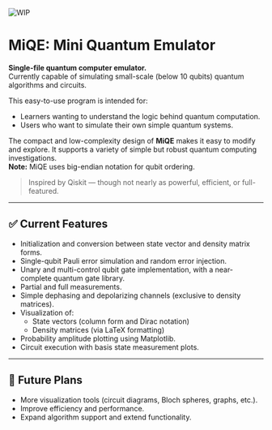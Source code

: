 ![WIP](https://img.shields.io/badge/status-WIP-yellow)

# MiQE: Mini Quantum Emulator

**Single-file quantum computer emulator.**  
Currently capable of simulating small-scale (below 10 qubits) quantum algorithms and circuits.

This easy-to-use program is intended for:
- Learners wanting to understand the logic behind quantum computation.
- Users who want to simulate their own simple quantum systems.

The compact and low-complexity design of **MiQE** makes it easy to modify and explore. It supports a variety of simple but robust quantum computing investigations.  
**Note:** MiQE uses big-endian notation for qubit ordering.

> Inspired by Qiskit — though not nearly as powerful, efficient, or full-featured.

---

## ✅ Current Features

- Initialization and conversion between state vector and density matrix forms.
- Single-qubit Pauli error simulation and random error injection.
- Unary and multi-control qubit gate implementation, with a near-complete quantum gate library.
- Partial and full measurements.
- Simple dephasing and depolarizing channels (exclusive to density matrices).
- Visualization of:
  - State vectors (column form and Dirac notation)
  - Density matrices (via LaTeX formatting)
- Probability amplitude plotting using Matplotlib.
- Circuit execution with basis state measurement plots.

---

## 🧭 Future Plans

- More visualization tools (circuit diagrams, Bloch spheres, graphs, etc.).
- Improve efficiency and performance.
- Expand algorithm support and extend functionality.
